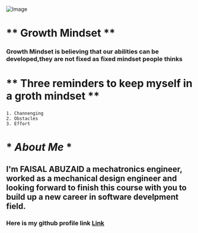 ![Image](https://3kllhk1ibq34qk6sp3bhtox1-wpengine.netdna-ssl.com/wp-content/uploads/NewGrowthMindset2.png)

# ** Growth Mindset **

### Growth Mindset is believing that our abilities can be developed,they are not fixed as fixed mindset people thinks

# ** Three reminders to keep myself in a groth mindset **
###
    1. Channenging 
    2. Obstacles  
    3. Effort 

# * _About Me_ *

## I'm FAISAL ABUZAID a mechatronics engineer, worked as a mechanical design engineer and looking forward to finish this course with you to build up a new career in software develpment field.

### Here is my github profile link [Link](https://github.com/faisalabuzaid)